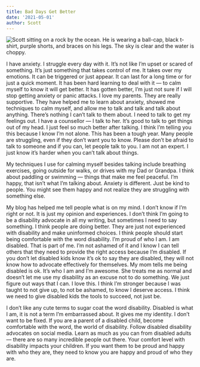 ```yaml
---
title: Bad Days Get Better
date: '2021-05-01'
author: Scott
---
```


![Scott sitting on a rock by the ocean. He is wearing a ball-cap, black t-shirt, purple shorts, and braces on his legs. The sky is clear and the water is choppy.](/images/scott_rock-f91aa93ab808c257745e2931a9a977a2.jpg)

I have anxiety. I struggle every day with it. It’s not like I’m upset or scared of something. It’s just something that takes control of me. It takes over my emotions. It can be triggered or just appear. It can last for a long time or for just a quick moment. It has been hard learning to deal with it — to calm myself to know it will get better. It has gotten better, I’m just not sure if I will stop getting anxiety or panic attacks. I love my parents. They are really supportive. They have helped me to learn about anxiety, showed me techniques to calm myself, and allow me to talk and talk and talk about anything. There’s nothing I can’t talk to them about. I need to talk to get my feelings out. I have a counsellor — I talk to her. It’s good to talk to get things out of my head. I just feel so much better after talking. I think I’m telling you this because I know I’m not alone. This has been a tough year. Many people are struggling, even if they don’t want you to know. Please don’t be afraid to talk to someone and if you can, let people talk to you. I am not an expert. I just know it’s harder when you can’t talk about things.

My techniques I use for calming myself besides talking include breathing exercises, going outside for walks, or drives with my Dad or Grandpa. I think about paddling or swimming — things that make me feel peaceful. I’m happy, that isn’t what I’m talking about. Anxiety is different. Just be kind to people. You might see them happy and not realize they are struggling with something else.

My blog has helped me tell people what is on my mind. I don’t know if I’m right or not. It is just my opinion and experiences. I don’t think I’m going to be a disability advocate in all my writing, but sometimes I need to say something. I think people are doing better. They are just not experienced with disability and make uninformed choices. I think people should start being comfortable with the word disability. I’m proud of who I am. I am disabled. That is part of me. I’m not ashamed of it and I know I can tell others that they need to provide the right access because I’m disabled. If you don’t let disabled kids know it’s ok to say they are disabled, they will not know how to advocate effectively for themselves. My mom tells me being disabled is ok. It’s who I am and I’m awesome. She treats me as normal and doesn’t let me use my disability as an excuse not to do something. We just figure out ways that I can. I love this. I think I’m stronger because I was taught to not give up, to not be ashamed, to know I deserve access. I think we need to give disabled kids the tools to succeed, not just be.

I don’t like any cute terms to sugar coat the word disability. Disabled is what I am, it is not a term I’m embarrassed about. It gives me my identity. I don’t want to be fixed. If you are a parent of a disabled child, become comfortable with the word, the world of disability. Follow disabled disability advocates on social media. Learn as much as you can from disabled adults — there are so many incredible people out there. Your comfort level with disability impacts your children. If you want them to be proud and happy with who they are, they need to know you are happy and proud of who they are.
